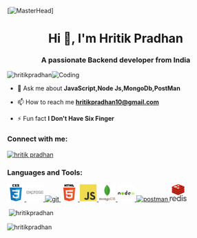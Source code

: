 [![MasterHead](https://mir-s3-cdn-cf.behance.net/project_modules/fs/6c0f9b95746151.5e9ecde69599e.gif)]
<h1 align="center">Hi 👋, I'm Hritik Pradhan</h1>
<h3 align="center">A passionate Backend developer from India</h3>
<img align="right" alt="Coding" width="400" src="https://media2.giphy.com/media/qgQUggAC3Pfv687qPC/giphy.gif?cid=790b761187ba3c8b61b199a7d77f538287447c00897b1467&rid=giphy.gif&ct=g">

<p align="left"> <img src="https://komarev.com/ghpvc/?username=hritikpradhan&label=Profile%20views&color=0e75b6&style=flat" alt="hritikpradhan" /> </p>

- 💬 Ask me about **JavaScript,Node Js,MongoDb,PostMan**

- 📫 How to reach me **hritikpradhan10@gmail.com**

- ⚡ Fun fact **I Don't Have Six Finger**

<h3 align="left">Connect with me:</h3>
<p align="left">
<a href="https://www.linkedin.com/in/hritik-pradhan/" target="blank"><img align="center" src="https://raw.githubusercontent.com/rahuldkjain/github-profile-readme-generator/master/src/images/icons/Social/linked-in-alt.svg" alt="hritik pradhan" height="30" width="40" /></a>
</p>

<h3 align="left">Languages and Tools:</h3>
<p align="left"> <a href="https://www.w3schools.com/css/" target="_blank" rel="noreferrer"> <img src="https://raw.githubusercontent.com/devicons/devicon/master/icons/css3/css3-original-wordmark.svg" alt="css3" width="40" height="40"/> </a> <a href="https://expressjs.com" target="_blank" rel="noreferrer"> <img src="https://raw.githubusercontent.com/devicons/devicon/master/icons/express/express-original-wordmark.svg" alt="express" width="40" height="40"/> </a> <a href="https://git-scm.com/" target="_blank" rel="noreferrer"> <img src="https://www.vectorlogo.zone/logos/git-scm/git-scm-icon.svg" alt="git" width="40" height="40"/> </a> <a href="https://www.w3.org/html/" target="_blank" rel="noreferrer"> <img src="https://raw.githubusercontent.com/devicons/devicon/master/icons/html5/html5-original-wordmark.svg" alt="html5" width="40" height="40"/> </a> <a href="https://developer.mozilla.org/en-US/docs/Web/JavaScript" target="_blank" rel="noreferrer"> <img src="https://raw.githubusercontent.com/devicons/devicon/master/icons/javascript/javascript-original.svg" alt="javascript" width="40" height="40"/> </a> <a href="https://www.mongodb.com/" target="_blank" rel="noreferrer"> <img src="https://raw.githubusercontent.com/devicons/devicon/master/icons/mongodb/mongodb-original-wordmark.svg" alt="mongodb" width="40" height="40"/> </a> <a href="https://nodejs.org" target="_blank" rel="noreferrer"> <img src="https://raw.githubusercontent.com/devicons/devicon/master/icons/nodejs/nodejs-original-wordmark.svg" alt="nodejs" width="40" height="40"/> </a> <a href="https://postman.com" target="_blank" rel="noreferrer"> <img src="https://www.vectorlogo.zone/logos/getpostman/getpostman-icon.svg" alt="postman" width="40" height="40"/> </a> <a href="https://redis.io" target="_blank" rel="noreferrer"> <img src="https://raw.githubusercontent.com/devicons/devicon/master/icons/redis/redis-original-wordmark.svg" alt="redis" width="40" height="40"/> </a> </p>



<p>&nbsp;<img align="center" src="https://github-readme-stats.vercel.app/api?username=hritikpradhan&show_icons=true&locale=en" alt="hritikpradhan" /></p>

<p><img align="center" src="https://github-readme-streak-stats.herokuapp.com/?user=hritikpradhan&" alt="hritikpradhan" /></p>
